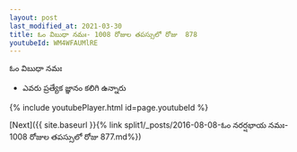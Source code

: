 ```yaml
---
layout: post
last_modified_at: 2021-03-30
title: ఓం విబుధా నమః- 1008 రోజుల తపస్సులో రోజు  878
youtubeId: WM4WFAUMlRE
---
```

 
 
 ఓం విబుధా నమః  
 
 -  ఎవరు ప్రత్యేక జ్ఞానం కలిగి ఉన్నారు 
 
  
 
  
 
 
 
 
 
 


{% include youtubePlayer.html id=page.youtubeId %}
 
[Next]({{ site.baseurl }}{% link  split1/_posts/2016-08-08-ఓం నరర్షభాయ నమః- 1008 రోజుల తపస్సులో రోజు  877.md%})
 

